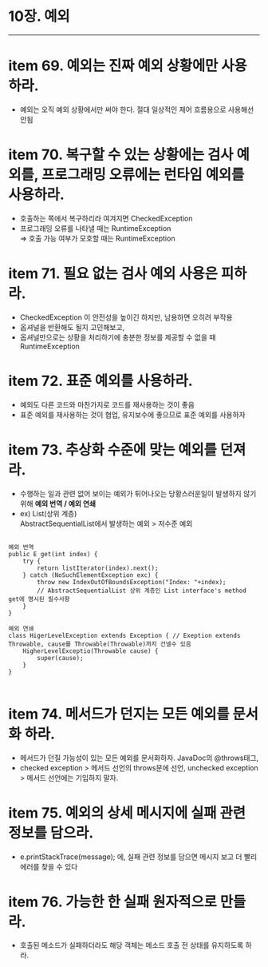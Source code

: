 # 10장. 예외

***

# item 69. 예외는 진짜 예외 상황에만 사용하라. 
- 예외는 오직 예외 상황에서만 써야 한다. 절대 일상적인 제어 흐름용으로 사용해선 안됨 

# item 70. 복구할 수 있는 상황에는 검사 예외를, 프로그래밍 오류에는 런타임 예외를 사용하라.
- 호출하는 쪽에서 복구하리라 여겨지면 CheckedException
- 프로그래밍 오류를 나타낼 때는 RuntimeException <br />
=> 호출 가능 여부가 모호할 때는 RuntimeException 
  
# item 71. 필요 없는 검사 예외 사용은 피하라.
- CheckedException 이 안전성을 높이긴 하지만, 남용하면 오히려 부작용 
- 옵셔널을 반환해도 될지 고민해보고,
- 옵셔널만으로는 상황을 처리하기에 충분한 정보를 제공할 수 없을 때 RuntimeException

# item 72. 표준 예외를 사용하라.
- 예외도 다른 코드와 마찬가지로 코드를 재사용하는 것이 좋음 
- 표준 예외를 재사용하는 것이 협업, 유지보수에 좋으므로 표준 예외를 사용하자 

# item 73. 추상화 수준에 맞는 예외를 던져라.
- 수행하는 일과 관련 없어 보이는 예외가 튀어나오는 당황스러운일이 발생하지 않기 위해 <b> 예외 번역 / 예외 연쇄 </b>
- ex) List(상위 계층) <br />
  AbstractSequentialList에서 발생하는 예외 > 저수준 예외 <br />
<pre>
<code>
예외 번역
public E get(int index) {
    try {
        return listIterator(index).next();
    } catch (NoSuchElementException exc) {
        throw new IndexOutOfBoundsException("Index: "+index);
        // AbstractSequentialList 상위 계층인 List interface's method get에 명시된 필수사항 
    }
}

예외 연쇄 
class HigerLevelException extends Exception { // Exeption extends Throwable, cause를 Throwable(Throwable)까지 건넬수 있음 
    HigherLevelExceptio(Throwable cause) {
        super(cause);
    }
}
</code>
</pre>


# item 74. 메서드가 던지는 모든 예외를 문서화 하라. 
- 메서드가 던질 가능성이 있는 모든 예외를 문서화하자. JavaDoc의 @throws태그, 
- checked exception > 메서드 선언의 throws문에 선언, unchecked exception > 메서드 선언에는 기입하지 말자.

# item 75. 예외의 상세 메시지에 실패 관련 정보를 담으라.
- e.printStackTrace(message); 에, 실패 관련 정보를 담으면 메시지 보고 더 빨리 에러를 찾을 수 있다 

# item 76. 가능한 한 실패 원자적으로 만들라.
- 호출된 메소드가 실패하더라도 해당 객체는 메소드 호출 전 상태를 유지하도록 하라. 